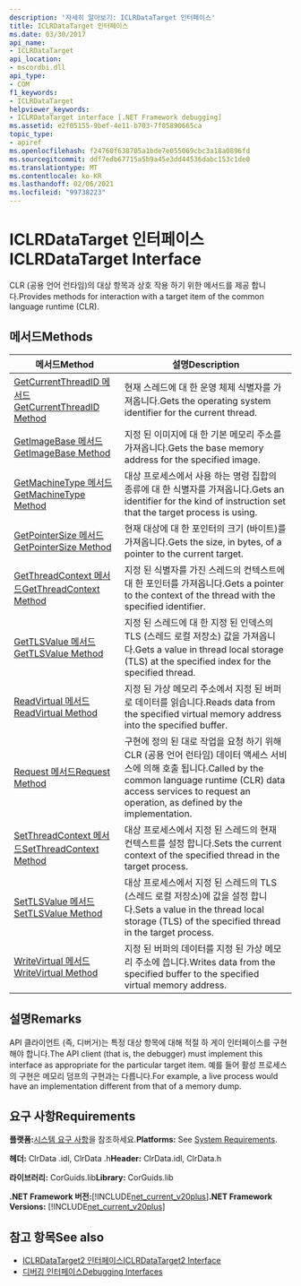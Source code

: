 ```yaml
---
description: '자세히 알아보기: ICLRDataTarget 인터페이스'
title: ICLRDataTarget 인터페이스
ms.date: 03/30/2017
api_name:
- ICLRDataTarget
api_location:
- mscordbi.dll
api_type:
- COM
f1_keywords:
- ICLRDataTarget
helpviewer_keywords:
- ICLRDataTarget interface [.NET Framework debugging]
ms.assetid: e2f05155-9bef-4e11-b703-7f05890665ca
topic_type:
- apiref
ms.openlocfilehash: f24760f638705a1bde7e055069cbc3a18a0896fd
ms.sourcegitcommit: ddf7edb67715a5b9a45e3dd44536dabc153c1de0
ms.translationtype: MT
ms.contentlocale: ko-KR
ms.lasthandoff: 02/06/2021
ms.locfileid: "99738223"
---
```

# <a name="iclrdatatarget-interface"></a><span data-ttu-id="c6d59-103">ICLRDataTarget 인터페이스</span><span class="sxs-lookup"><span data-stu-id="c6d59-103">ICLRDataTarget Interface</span></span>

<span data-ttu-id="c6d59-104">CLR (공용 언어 런타임)의 대상 항목과 상호 작용 하기 위한 메서드를 제공 합니다.</span><span class="sxs-lookup"><span data-stu-id="c6d59-104">Provides methods for interaction with a target item of the common language runtime (CLR).</span></span>  
  
## <a name="methods"></a><span data-ttu-id="c6d59-105">메서드</span><span class="sxs-lookup"><span data-stu-id="c6d59-105">Methods</span></span>  
  
|<span data-ttu-id="c6d59-106">메서드</span><span class="sxs-lookup"><span data-stu-id="c6d59-106">Method</span></span>|<span data-ttu-id="c6d59-107">설명</span><span class="sxs-lookup"><span data-stu-id="c6d59-107">Description</span></span>|  
|------------|-----------------|  
|[<span data-ttu-id="c6d59-108">GetCurrentThreadID 메서드</span><span class="sxs-lookup"><span data-stu-id="c6d59-108">GetCurrentThreadID Method</span></span>](iclrdatatarget-getcurrentthreadid-method.md)|<span data-ttu-id="c6d59-109">현재 스레드에 대 한 운영 체제 식별자를 가져옵니다.</span><span class="sxs-lookup"><span data-stu-id="c6d59-109">Gets the operating system identifier for the current thread.</span></span>|  
|[<span data-ttu-id="c6d59-110">GetImageBase 메서드</span><span class="sxs-lookup"><span data-stu-id="c6d59-110">GetImageBase Method</span></span>](iclrdatatarget-getimagebase-method.md)|<span data-ttu-id="c6d59-111">지정 된 이미지에 대 한 기본 메모리 주소를 가져옵니다.</span><span class="sxs-lookup"><span data-stu-id="c6d59-111">Gets the base memory address for the specified image.</span></span>|  
|[<span data-ttu-id="c6d59-112">GetMachineType 메서드</span><span class="sxs-lookup"><span data-stu-id="c6d59-112">GetMachineType Method</span></span>](iclrdatatarget-getmachinetype-method.md)|<span data-ttu-id="c6d59-113">대상 프로세스에서 사용 하는 명령 집합의 종류에 대 한 식별자를 가져옵니다.</span><span class="sxs-lookup"><span data-stu-id="c6d59-113">Gets an identifier for the kind of instruction set that the target process is using.</span></span>|  
|[<span data-ttu-id="c6d59-114">GetPointerSize 메서드</span><span class="sxs-lookup"><span data-stu-id="c6d59-114">GetPointerSize Method</span></span>](iclrdatatarget-getpointersize-method.md)|<span data-ttu-id="c6d59-115">현재 대상에 대 한 포인터의 크기 (바이트)를 가져옵니다.</span><span class="sxs-lookup"><span data-stu-id="c6d59-115">Gets the size, in bytes, of a pointer to the current target.</span></span>|  
|[<span data-ttu-id="c6d59-116">GetThreadContext 메서드</span><span class="sxs-lookup"><span data-stu-id="c6d59-116">GetThreadContext Method</span></span>](iclrdatatarget-getthreadcontext-method.md)|<span data-ttu-id="c6d59-117">지정 된 식별자를 가진 스레드의 컨텍스트에 대 한 포인터를 가져옵니다.</span><span class="sxs-lookup"><span data-stu-id="c6d59-117">Gets a pointer to the context of the thread with the specified identifier.</span></span>|  
|[<span data-ttu-id="c6d59-118">GetTLSValue 메서드</span><span class="sxs-lookup"><span data-stu-id="c6d59-118">GetTLSValue Method</span></span>](iclrdatatarget-gettlsvalue-method.md)|<span data-ttu-id="c6d59-119">지정 된 스레드에 대 한 지정 된 인덱스의 TLS (스레드 로컬 저장소) 값을 가져옵니다.</span><span class="sxs-lookup"><span data-stu-id="c6d59-119">Gets a value in thread local storage (TLS) at the specified index for the specified thread.</span></span>|  
|[<span data-ttu-id="c6d59-120">ReadVirtual 메서드</span><span class="sxs-lookup"><span data-stu-id="c6d59-120">ReadVirtual Method</span></span>](iclrdatatarget-readvirtual-method.md)|<span data-ttu-id="c6d59-121">지정 된 가상 메모리 주소에서 지정 된 버퍼로 데이터를 읽습니다.</span><span class="sxs-lookup"><span data-stu-id="c6d59-121">Reads data from the specified virtual memory address into the specified buffer.</span></span>|  
|[<span data-ttu-id="c6d59-122">Request 메서드</span><span class="sxs-lookup"><span data-stu-id="c6d59-122">Request Method</span></span>](iclrdatatarget-request-method.md)|<span data-ttu-id="c6d59-123">구현에 정의 된 대로 작업을 요청 하기 위해 CLR (공용 언어 런타임) 데이터 액세스 서비스에 의해 호출 됩니다.</span><span class="sxs-lookup"><span data-stu-id="c6d59-123">Called by the common language runtime (CLR) data access services to request an operation, as defined by the implementation.</span></span>|  
|[<span data-ttu-id="c6d59-124">SetThreadContext 메서드</span><span class="sxs-lookup"><span data-stu-id="c6d59-124">SetThreadContext Method</span></span>](iclrdatatarget-setthreadcontext-method.md)|<span data-ttu-id="c6d59-125">대상 프로세스에서 지정 된 스레드의 현재 컨텍스트를 설정 합니다.</span><span class="sxs-lookup"><span data-stu-id="c6d59-125">Sets the current context of the specified thread in the target process.</span></span>|  
|[<span data-ttu-id="c6d59-126">SetTLSValue 메서드</span><span class="sxs-lookup"><span data-stu-id="c6d59-126">SetTLSValue Method</span></span>](iclrdatatarget-settlsvalue-method.md)|<span data-ttu-id="c6d59-127">대상 프로세스에서 지정 된 스레드의 TLS (스레드 로컬 저장소)에 값을 설정 합니다.</span><span class="sxs-lookup"><span data-stu-id="c6d59-127">Sets a value in the thread local storage (TLS) of the specified thread in the target process.</span></span>|  
|[<span data-ttu-id="c6d59-128">WriteVirtual 메서드</span><span class="sxs-lookup"><span data-stu-id="c6d59-128">WriteVirtual Method</span></span>](iclrdatatarget-writevirtual-method.md)|<span data-ttu-id="c6d59-129">지정 된 버퍼의 데이터를 지정 된 가상 메모리 주소에 씁니다.</span><span class="sxs-lookup"><span data-stu-id="c6d59-129">Writes data from the specified buffer to the specified virtual memory address.</span></span>|  
  
## <a name="remarks"></a><span data-ttu-id="c6d59-130">설명</span><span class="sxs-lookup"><span data-stu-id="c6d59-130">Remarks</span></span>  

 <span data-ttu-id="c6d59-131">API 클라이언트 (즉, 디버거)는 특정 대상 항목에 대해 적절 하 게이 인터페이스를 구현 해야 합니다.</span><span class="sxs-lookup"><span data-stu-id="c6d59-131">The API client (that is, the debugger) must implement this interface as appropriate for the particular target item.</span></span> <span data-ttu-id="c6d59-132">예를 들어 활성 프로세스의 구현은 메모리 덤프의 구현과는 다릅니다.</span><span class="sxs-lookup"><span data-stu-id="c6d59-132">For example, a live process would have an implementation different from that of a memory dump.</span></span>  
  
## <a name="requirements"></a><span data-ttu-id="c6d59-133">요구 사항</span><span class="sxs-lookup"><span data-stu-id="c6d59-133">Requirements</span></span>  

 <span data-ttu-id="c6d59-134">**플랫폼:**[시스템 요구 사항](../../get-started/system-requirements.md)을 참조하세요.</span><span class="sxs-lookup"><span data-stu-id="c6d59-134">**Platforms:** See [System Requirements](../../get-started/system-requirements.md).</span></span>  
  
 <span data-ttu-id="c6d59-135">**헤더:** ClrData .idl, ClrData .h</span><span class="sxs-lookup"><span data-stu-id="c6d59-135">**Header:** ClrData.idl, ClrData.h</span></span>  
  
 <span data-ttu-id="c6d59-136">**라이브러리:** CorGuids.lib</span><span class="sxs-lookup"><span data-stu-id="c6d59-136">**Library:** CorGuids.lib</span></span>  
  
 <span data-ttu-id="c6d59-137">**.NET Framework 버전:**[!INCLUDE[net_current_v20plus](../../../../includes/net-current-v20plus-md.md)]</span><span class="sxs-lookup"><span data-stu-id="c6d59-137">**.NET Framework Versions:** [!INCLUDE[net_current_v20plus](../../../../includes/net-current-v20plus-md.md)]</span></span>  
  
## <a name="see-also"></a><span data-ttu-id="c6d59-138">참고 항목</span><span class="sxs-lookup"><span data-stu-id="c6d59-138">See also</span></span>

- [<span data-ttu-id="c6d59-139">ICLRDataTarget2 인터페이스</span><span class="sxs-lookup"><span data-stu-id="c6d59-139">ICLRDataTarget2 Interface</span></span>](iclrdatatarget2-interface.md)
- [<span data-ttu-id="c6d59-140">디버깅 인터페이스</span><span class="sxs-lookup"><span data-stu-id="c6d59-140">Debugging Interfaces</span></span>](debugging-interfaces.md)
